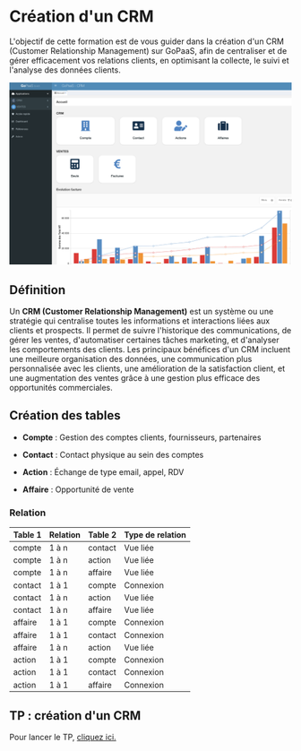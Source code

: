 # Création d'un CRM

L'objectif de cette formation est de vous guider dans la création d'un CRM (Customer Relationship Management) sur GoPaaS, afin de centraliser et de gérer efficacement vos relations clients, en optimisant la collecte, le suivi et l'analyse des données clients.

![screenshot](images/image1.png "Ecran principal")

## Définition

Un **CRM (Customer Relationship Management)** est un système ou une stratégie qui centralise toutes les informations et interactions liées aux clients et prospects. Il permet de suivre l'historique des communications, de gérer les ventes, d'automatiser certaines tâches marketing, et d'analyser les comportements des clients. Les principaux bénéfices d'un CRM incluent une meilleure organisation des données, une communication plus personnalisée avec les clients, une amélioration de la satisfaction client, et une augmentation des ventes grâce à une gestion plus efficace des opportunités commerciales.
## Création des tables

- **Compte** : Gestion des comptes clients, fournisseurs, partenaires

- **Contact** : Contact physique au sein des comptes

- **Action** : Échange de type email, appel, RDV

- **Affaire** : Opportunité de vente

### Relation

| Table 1 | Relation | Table 2 | Type de relation |
|---------|----------|---------|-----------------|
| compte  | 1 à n    | contact | Vue liée        |
| compte  | 1 à n    | action  | Vue liée        |
| compte  | 1 à n    | affaire | Vue liée        |
| contact | 1 à 1    | compte  | Connexion       |
| contact | 1 à n    | action  | Vue liée        |
| contact | 1 à n    | affaire | Vue liée        |
| affaire | 1 à 1    | compte  | Connexion       |
| affaire | 1 à 1    | contact | Connexion       |
| affaire | 1 à n    | action  | Vue liée        |
| action  | 1 à 1    | compte  | Connexion       |
| action  | 1 à 1    | contact | Connexion       |
| action  | 1 à 1    | affaire | Connexion       |

## TP : création d'un CRM

Pour lancer le TP, [cliquez ici.](crm_tp/index.php?rub=compte)